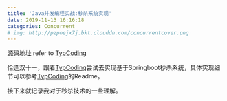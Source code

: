 ```yaml
---
title: 'Java并发编程实战:秒杀系统实现'
date: 2019-11-13 16:16:18
categories: Concurrent
# img: http://pzpoejx7j.bkt.clouddn.com/concurrentcover.png
---
```


[源码地址](https://github.com/njustwh2014/seckill) refer to [TypCoding](https://github.com/TyCoding/springboot-seckill)

恰逢双十一，跟着[TypCoding](https://github.com/TyCoding/springboot-seckill)尝试去实现基于Springboot秒杀系统，具体实现细节可以参考[TypCoding](https://github.com/TyCoding/springboot-seckill)的Readme。
<!--more-->
接下来就记录我对于秒杀技术的一些理解。


